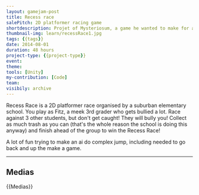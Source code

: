 ```yaml
---
layout: gamejam-post
title: Recess race
salePitch: 2D platformer racing game
shortdescription: Projet of Mysteriosum, a game he wanted to make for a while. My first multi-weeks game.
thumbnail-img: learn/recessRace1.jpg
tags: {{tags}}
date: 2014-08-01
duration: 48 hours
project-type: {{project-type}}
event: 
theme: 
tools: [Unity]
my-contribution: [Code]
team: 
visibily: archive
---
```


Recess Race is a 2D platformer race organised by a suburban elementary school. You play as Fitz, a meek 3rd grader who gets bullied a lot. Race against 3 other students, but don't get caught! They will bully you! Collect as much trash as you can (that's the whole reason the school is doing this anyway) and finish ahead of the group to win the Recess Race!

A lot of fun trying to make an ai do complex jump, including needed to go back and up the make a game.

***
## Medias

{{Medias}}